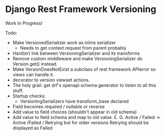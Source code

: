# Django Rest Framework Versioning
Work In Progress! 

Todo: 
- Make VersionedSerializer work as inline serializer 
  - Needs to get context.request from parent probably
- Hard(er) link between VersioningSerializer and its transforms
- Remove custom middleware and make VersioningSerializer do Version.get() instead. 
- Make VersionDoesNotExist a subclass of rest framework APIerror so views can handle it. 
- decorator to version viewset actions.
- The holy grail: get drf's openapi schema generator to listen to all this stuff. 
- Startup checks: 
  - VersioningSerializers have transform_base declared
- Field becomes required / nullable or reverse
- Add value to field choices (shouldn't appear in old schema)
- Add value to field schema and map to old value. E. G. Active / Failed -> Active /Failed / Retrying but for older versions Retrying should be displayed as Failed

